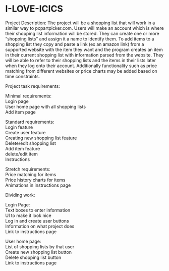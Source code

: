 # I-LOVE-ICICS

Project Description:
The project will be a shopping list that will work in a similar way to pcpartpicker.com. Users will make an account which is where their shopping list information will be stored. They can create one or more “shopping lists” and assign it a name to identify them. To add items to a shopping list they copy and paste a link (ex an amazon link) from a supported website with the item they want and the program creates an item in their current shopping list with information parsed from the website. They will be able to refer to their shopping lists and the items in their lists later when they log onto their account. Additionally functionality such as price matching from different websites or price charts may be added based on time constraints.

Project task requirements:

Minimal requirements:  
Login page  
User home page with all shopping lists  
Add item page  

Standard requirements:  
Login feature  
Create user feature  
Creating new shopping list feature  
Delete/edit shopping list  
Add item feature  
delete/edit item  
Instructions  

Stretch requirements:  
Price matching for items  
Price history charts for items  
Animations in instructions page  


Dividing work:

Login Page:  
Text boxes to enter information  
UI to make it look nice  
Log in and create user buttons  
Information on what project does  
Link to instructions page  

User home page:  
List of shopping lists by that user  
Create new shopping list button  
Delete shopping list button  
Link to instructions page  
